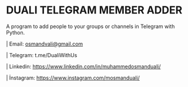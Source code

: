 # DUALI TELEGRAM MEMBER ADDER
A program to add people to your groups or channels in Telegram with Python.


| Email: osmandvali@gmail.com

| Telegram: t.me/DualiWithUs

| Linkedin: https://www.linkedin.com/in/muhammedosmanduali/

| İnstagram: https://www.instagram.com/mosmanduali/

